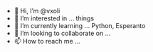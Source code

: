 - 👋 Hi, I’m @vxoli
- 👀 I’m interested in ... things
- 🌱 I’m currently learning ... Python, Esperanto
- 💞️ I’m looking to collaborate on ...
- 📫 How to reach me ...

<!---
vxoli/vxoli is a ✨ special ✨ repository because its `README.md` (this file) appears on your GitHub profile.
You can click the Preview link to take a look at your changes.
--->
